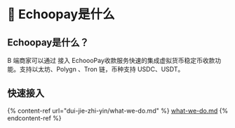 # 👋 Echoopay是什么



## Echoopay是什么？

B 端商家可以通过 接入 EchoooPay收款服务快速的集成虚拟货币稳定币收款功能。支持以太坊、Polygn 、Tron 链，币种支持 USDC、USDT。

## 快速接入

{% content-ref url="dui-jie-zhi-yin/what-we-do.md" %}
[what-we-do.md](dui-jie-zhi-yin/what-we-do.md)
{% endcontent-ref %}

##

